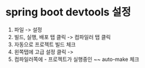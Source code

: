 

# spring boot devtools 설정

1. 파일 -> 설정
2. 빌드, 실행, 배포 탭 클릭 -> 컴파일러 탭 클릭
3. 자동으로 프로젝트 빌드 체크
4. 왼쪽탭에 고급 설정 클릭 ->
5. 컴파일러쪽에 - 프로젝트가 실행중인 ~~ auto-make 체크